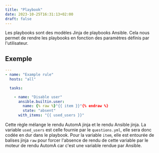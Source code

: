 ```yaml
---
title: "Playbook"
date: 2023-10-25T16:31:13+02:00
draft: false
---
```


Les playbooks sont des modèles Jinja de playbooks Ansible. Cela nous permet de rendre les playbooks en fonction des paramètres définis par l'utilisateur.

## Exemple

```yml
---
- name: "Example rule"
  hosts: "all"

  tasks:

    - name: "Disable user"
      ansible.builtin.user:
        name: {% raw %}"{{ item }}"{% endraw %}
        state: "absent"
      with_items: "{{ used_users }}"
```

Cette règle mélange le rendu AutomA jinja et le rendu Ansible jinja. La variable `used_users` est celle fournie par le `questions.yml`, elle sera donc codée en dur dans le playbook. Pour la variable `item`, elle est entourée de balises jinja `raw` pour forcer l'absence de rendu de cette variable par le moteur de rendu AutomA car c'est une variable rendue par Ansible.